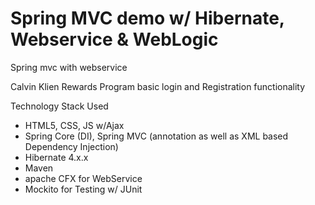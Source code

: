 # Spring MVC demo w/ Hibernate, Webservice & WebLogic
Spring mvc with webservice

Calvin Klien Rewards Program basic login and Registration functionality

Technology Stack Used
  - HTML5, CSS, JS w/Ajax
  - Spring Core (DI), Spring MVC (annotation as well as XML based Dependency Injection)
  - Hibernate 4.x.x
  - Maven 
  - apache CFX for WebService
  - Mockito for Testing w/ JUnit 

